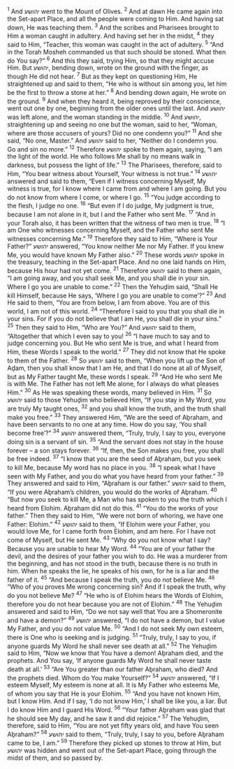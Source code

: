 <sup>1</sup> And יהושע went to the Mount of Olives.
<sup>2</sup> And at dawn He came again into the Set-apart Place, and all the people were coming to Him. And having sat down, He was teaching them.
<sup>3</sup> And the scribes and Pharisees brought to Him a woman caught in adultery. And having set her in the midst,
<sup>4</sup> they said to Him, “Teacher, this woman was caught in the act of adultery.
<sup>5</sup> “And in the Torah Mosheh commanded us that such should be stoned. What then do You say?”
<sup>6</sup> And this they said, trying Him, so that they might accuse Him. But יהושע, bending down, wrote on the ground with the finger, as though He did not hear.
<sup>7</sup> But as they kept on questioning Him, He straightened up and said to them, “He who is without sin among you, let him be the first to throw a stone at her.”
<sup>8</sup> And bending down again, He wrote on the ground.
<sup>9</sup> And when they heard it, being reproved by their conscience, went out one by one, beginning from the older ones until the last. And יהושע was left alone, and the woman standing in the middle.
<sup>10</sup> And יהושע, straightening up and seeing no one but the woman, said to her, “Woman, where are those accusers of yours? Did no one condemn you?”
<sup>11</sup> And she said, “No one, Master.” And יהושע said to her, “Neither do I condemn you. Go and sin no more.”
<sup>12</sup> Therefore יהושע spoke to them again, saying, “I am the light of the world. He who follows Me shall by no means walk in darkness, but possess the light of life.”
<sup>13</sup> The Pharisees, therefore, said to Him, “You bear witness about Yourself, Your witness is not true.”
<sup>14</sup> יהושע answered and said to them, “Even if I witness concerning Myself, My witness is true, for I know where I came from and where I am going. But you do not know from where I come, or where I go.
<sup>15</sup> “You judge according to the flesh, I judge no one.
<sup>16</sup> “But even if I do judge, My judgment is true, because I am not alone in it, but I and the Father who sent Me.
<sup>17</sup> “And in your Torah also, it has been written that the witness of two men is true.
<sup>18</sup> “I am One who witnesses concerning Myself, and the Father who sent Me witnesses concerning Me.”
<sup>19</sup> Therefore they said to Him, “Where is Your Father?” יהושע answered, “You know neither Me nor My Father. If you knew Me, you would have known My Father also.”
<sup>20</sup> These words יהושע spoke in the treasury, teaching in the Set-apart Place. And no one laid hands on Him, because His hour had not yet come.
<sup>21</sup> Therefore יהושע said to them again, “I am going away, and you shall seek Me, and you shall die in your sin. Where I go you are unable to come.”
<sup>22</sup> Then the Yehuḏim said, “Shall He kill Himself, because He says, ‘Where I go you are unable to come’?”
<sup>23</sup> And He said to them, “You are from below, I am from above. You are of this world, I am not of this world.
<sup>24</sup> “Therefore I said to you that you shall die in your sins. For if you do not believe that I am He, you shall die in your sins.”
<sup>25</sup> Then they said to Him, “Who are You?” And יהושע said to them, “Altogether that which I even say to you!
<sup>26</sup> “I have much to say and to judge concerning you. But He who sent Me is true, and what I heard from Him, these Words I speak to the world.”
<sup>27</sup> They did not know that He spoke to them of the Father.
<sup>28</sup> So יהושע said to them, “When you lift up the Son of Aḏam, then you shall know that I am He, and that I do none at all of Myself, but as My Father taught Me, these words I speak.
<sup>29</sup> “And He who sent Me is with Me. The Father has not left Me alone, for I always do what pleases Him.”
<sup>30</sup> As He was speaking these words, many believed in Him.
<sup>31</sup> So יהושע said to those Yehuḏim who believed Him, “If you stay in My Word, you are truly My taught ones,
<sup>32</sup> and you shall know the truth, and the truth shall make you free.”
<sup>33</sup> They answered Him, “We are the seed of Aḇraham, and have been servants to no one at any time. How do you say, ‘You shall become free’?”
<sup>34</sup> יהושע answered them, “Truly, truly, I say to you, everyone doing sin is a servant of sin.
<sup>35</sup> “And the servant does not stay in the house forever – a son stays forever.
<sup>36</sup> “If, then, the Son makes you free, you shall be free indeed.
<sup>37</sup> “I know that you are the seed of Aḇraham, but you seek to kill Me, because My word has no place in you.
<sup>38</sup> “I speak what I have seen with My Father, and you do what you have heard from your father.”
<sup>39</sup> They answered and said to Him, “Aḇraham is our father.” יהושע said to them, “If you were Aḇraham’s children, you would do the works of Aḇraham.
<sup>40</sup> “But now you seek to kill Me, a Man who has spoken to you the truth which I heard from Elohim. Aḇraham did not do this.
<sup>41</sup> “You do the works of your father.” Then they said to Him, “We were not born of whoring, we have one Father: Elohim.”
<sup>42</sup> יהושע said to them, “If Elohim were your Father, you would love Me, for I came forth from Elohim, and am here. For I have not come of Myself, but He sent Me.
<sup>43</sup> “Why do you not know what I say? Because you are unable to hear My Word.
<sup>44</sup> “You are of your father the devil, and the desires of your father you wish to do. He was a murderer from the beginning, and has not stood in the truth, because there is no truth in him. When he speaks the lie, he speaks of his own, for he is a liar and the father of it.
<sup>45</sup> “And because I speak the truth, you do not believe Me.
<sup>46</sup> “Who of you proves Me wrong concerning sin? And if I speak the truth, why do you not believe Me?
<sup>47</sup> “He who is of Elohim hears the Words of Elohim, therefore you do not hear because you are not of Elohim.”
<sup>48</sup> The Yehuḏim answered and said to Him, “Do we not say well that You are a Shomeronite and have a demon?”
<sup>49</sup> יהושע answered, “I do not have a demon, but I value My Father, and you do not value Me.
<sup>50</sup> “And I do not seek My own esteem, there is One who is seeking and is judging.
<sup>51</sup> “Truly, truly, I say to you, if anyone guards My Word he shall never see death at all.”
<sup>52</sup> The Yehuḏim said to Him, “Now we know that You have a demon! Aḇraham died, and the prophets. And You say, ‘If anyone guards My Word he shall never taste death at all.’
<sup>53</sup> “Are You greater than our father Aḇraham, who died? And the prophets died. Whom do You make Yourself?”
<sup>54</sup> יהושע answered, “If I esteem Myself, My esteem is none at all. It is My Father who esteems Me, of whom you say that He is your Elohim.
<sup>55</sup> “And you have not known Him, but I know Him. And if I say, ‘I do not know Him,’ I shall be like you, a liar. But I do know Him and I guard His Word.
<sup>56</sup> “Your father Aḇraham was glad that he should see My day, and he saw it and did rejoice.”
<sup>57</sup> The Yehuḏim, therefore, said to Him, “You are not yet fifty years old, and have You seen Aḇraham?”
<sup>58</sup> יהושע said to them, “Truly, truly, I say to you, before Aḇraham came to be, I am.”
<sup>59</sup> Therefore they picked up stones to throw at Him, but יהושע was hidden and went out of the Set-apart Place, going through the midst of them, and so passed by.
